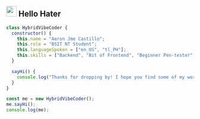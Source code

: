 <h2 align="left" id="macropower-tech"><img src="https://emojis.slackmojis.com/emojis/images/1621024394/39092/cat-roll.gif?1621024394" width="28" /> Hello Hater</h2>

```javascript
class HybridVibeCoder {
  constructor() {
    this.name = "Aeron Jme Castillo";
    this.role = "BSIT NT Student";
    this.languageSpoken = ["en_US", "tl_PH"];
    this.skills = ["Backend", "Bit of Frontend", "Beginner Pen-tester", "Basic DevOps"];
  }

  sayHi() {
    console.log("Thanks for dropping by! I hope you find some of my work interesting.");
  }
}

const me = new HybridVibeCoder();
me.sayHi();
console.log(me);
```
